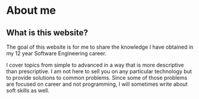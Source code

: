 # About me
## What is this website?

The goal of this website is for me to share the knowledge I have obtained in my 12 year Software Engineering career. 

I cover topics from simple to advanced in a way that is more descriptive than prescriptive. I am not here to sell you on any particular technology but to provide solutions to common problems. Since some of those problems are focused on career and not programming, I will sometimes write about soft skills as well.



